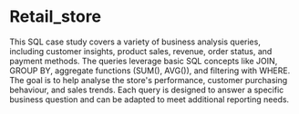 # Retail_store
This SQL case study covers a variety of business analysis queries, including customer 
insights, product sales, revenue, order status, and payment methods. The queries leverage 
basic SQL concepts like JOIN, GROUP BY, aggregate functions (SUM(), AVG()), and filtering 
with WHERE. The goal is to help analyse the store's performance, customer purchasing 
behaviour, and sales trends. 
Each query is designed to answer a specific business question and can be adapted to meet 
additional reporting needs. 
